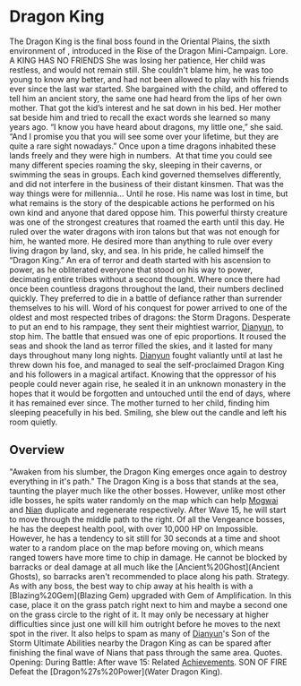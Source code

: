 # Dragon King

The Dragon King is the final boss found in the Oriental Plains, the sixth environment of , introduced in the Rise of the Dragon Mini-Campaign.
Lore.
A KING HAS NO FRIENDS
She was losing her patience, Her child was restless, and would not remain still. She couldn't blame him, he was too young to know any better, and had not been allowed to play with his friends ever since the last war started. 
She bargained with the child, and offered to tell him an ancient story, the same one had heard from the lips of her own mother.
That got the kid’s interest and he sat down in his bed. Her mother sat beside him and tried to recall the exact words she learned so many years ago. 
“I know you have heard about dragons, my little one,” she said. “And I promise you that you will see some over your lifetime, but they are quite a rare sight nowadays.”
Once upon a time dragons inhabited these lands freely and they were high in numbers.  At that time you could see many different species roaming the sky, sleeping in their caverns, or swimming the seas in groups. 
Each kind governed themselves differently, and did not interfere in the business of their distant kinsmen. That was the way things were for millennia… Until he rose.
His name was lost in time, but what remains is the story of the despicable actions he performed on his own kind and anyone that dared oppose him. 
This powerful thirsty creature was one of the strongest creatures that roamed the earth until this day. He ruled over the water dragons with iron talons but that was not enough for him, he wanted more. He desired more than anything to rule over every living dragon by land, sky, and sea. In his pride, he called himself the “Dragon King.”
An era of terror and death started with his ascension to power, as he obliterated everyone that stood on his way to power, decimating entire tribes without a second thought.
Where once there had once been countless dragons throughout the land, their numbers declined quickly. They preferred to die in a battle of defiance rather than surrender themselves to his will. 
Word of his conquest for power arrived to one of the oldest and most respected tribes of dragons: the Storm Dragons. Desperate to put an end to his rampage, they sent their mightiest warrior, [Dianyun](Dianyun), to stop him.
The battle that ensued was one of epic proportions. It roused the seas and shook the land as terror filled the skies, and it lasted for many days throughout many long nights. [Dianyun](Dianyun) fought valiantly until at last he threw down his foe, and managed to seal the self-proclaimed Dragon King and his followers in a magical artifact. 
Knowing that the oppressor of his people could never again rise, he sealed it in an unknown monastery in the hopes that it would be forgotten and untouched until the end of days, where it has remained ever since.
The mother turned to her child, finding him sleeping peacefully in his bed. Smiling, she blew out the candle and left his room quietly.
## Overview

"Awaken from his slumber, the Dragon King emerges once again to destroy everything in it's path."
The Dragon King is a boss that stands at the sea, taunting the player much like the other bosses. However, unlike most other idle bosses, he spits water randomly on the map which can help [Mogwai](Mogwais) and [Nian](Nians) duplicate and regenerate respectively.
After Wave 15, he will start to move through the middle path to the right. Of all the Vengeance bosses, he has the deepest health pool, with over 10,000 HP on Impossible. However, he has a tendency to sit still for 30 seconds at a time and shoot water to a random place on the map before moving on, which means ranged towers have more time to chip in damage. He cannot be blocked by barracks or deal damage at all much like the [Ancient%20Ghost](Ancient Ghosts), so barracks aren't recommended to place along his path.
Strategy.
As with any boss, the best way to chip away at his health is with a [Blazing%20Gem](Blazing Gem) upgraded with Gem of Amplification. In this case, place it on the grass patch right next to him and maybe a second one on the grass circle to the right of it. It may only be necessary at higher difficulties since just one will kill him outright before he moves to the next spot in the river.
It also helps to spam as many of [Dianyun](Dianyun)'s Son of the Storm Ultimate Abilities nearby the Dragon King as can be spared after finishing the final wave of Nians that pass through the same area.
Quotes.
Opening:
During Battle:
After wave 15:
Related [Achievements](Achievements).
 SON OF FIRE Defeat the [Dragon%27s%20Power](Water Dragon King).
